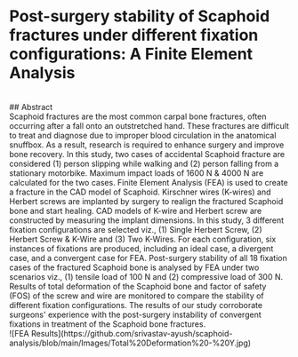 # Post-surgery stability of Scaphoid fractures under different fixation configurations: A Finite Element Analysis
<br>
## Abstract
<br>
Scaphoid fractures are the most common carpal bone fractures, often occurring after a fall onto an outstretched hand. These fractures are difficult to treat and diagnose due to improper blood circulation in the anatomical snuffbox. As a result, research is required to enhance surgery and improve bone recovery. In this study, two cases of accidental Scaphoid fracture are considered (1) person slipping while walking and (2) person falling from a stationary motorbike. Maximum impact loads of 1600 N & 4000 N are calculated for the two cases. Finite Element Analysis (FEA) is used to create a fracture in the CAD model of Scaphoid. Kirschner wires (K-wires) and Herbert screws are implanted by surgery to realign the fractured Scaphoid bone and start healing. CAD models of K-wire and Herbert screw are constructed by measuring the implant dimensions. In this study, 3 different fixation configurations are selected viz., (1) Single Herbert Screw, (2) Herbert Screw & K-Wire and (3) Two K-Wires. For each configuration, six instances of fixations are produced, including an ideal case, a divergent case, and a convergent case for FEA. Post-surgery stability of all 18 fixation cases of the fractured Scaphoid bone is analysed by FEA under two scenarios viz., (1) tensile load of 100 N and (2) compressive load of 300 N. Results of total deformation of the Scaphoid bone and factor of safety (FOS) of the screw and wire are monitored to compare the stability of different fixation configurations. The results of our study corroborate surgeons' experience with the post-surgery instability of convergent fixations in treatment of the Scaphoid bone fractures.
<br>
![FEA Results](https://github.com/srivastav-ayush/scaphoid-analysis/blob/main/Images/Total%20Deformation%20-%20Y.jpg)
